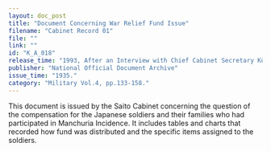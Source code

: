 ```yaml
---
layout: doc_post
title: "Document Concerning War Relief Fund Issue"
filename: "Cabinet Record 01"
file: ""
link: ""
id: "K_A_018"
release_time: "1993, After an Interview with Chief Cabinet Secretary Kōno Yōhei"
publisher: "National Official Document Archive"
issue_time: "1935."
category: "Military Vol.4, pp.133-158."
---
```

This document is issued by the Saito Cabinet concerning the question of the compensation for the Japanese soldiers and their families who had participated in Manchuria Incidence. It includes tables and charts that recorded how fund was distributed and the specific items assigned to the soldiers.
